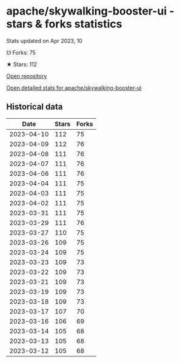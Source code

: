 # apache/skywalking-booster-ui - stars & forks statistics

Stats updated on Apr 2023, 10

☋ Forks: 75

★ Stars: 112

[Open repository](https://github.com/apache/skywalking-booster-ui)

[Open detailed stats for apache/skywalking-booster-ui](https://reviewgithub.com/rep/apache/skywalking-booster-ui)

## Historical data
| Date | Stars | Forks |
|------|-------|-------|
| 2023-04-10 | 112 | 75 | 
| 2023-04-09 | 112 | 76 | 
| 2023-04-08 | 111 | 76 | 
| 2023-04-07 | 111 | 76 | 
| 2023-04-06 | 111 | 76 | 
| 2023-04-04 | 111 | 75 | 
| 2023-04-03 | 111 | 75 | 
| 2023-04-02 | 111 | 75 | 
| 2023-03-31 | 111 | 75 | 
| 2023-03-29 | 111 | 76 | 
| 2023-03-27 | 110 | 75 | 
| 2023-03-26 | 109 | 75 | 
| 2023-03-24 | 109 | 75 | 
| 2023-03-23 | 109 | 73 | 
| 2023-03-22 | 109 | 73 | 
| 2023-03-21 | 109 | 73 | 
| 2023-03-19 | 109 | 73 | 
| 2023-03-18 | 109 | 73 | 
| 2023-03-17 | 107 | 70 | 
| 2023-03-16 | 106 | 69 | 
| 2023-03-14 | 105 | 68 | 
| 2023-03-13 | 105 | 68 | 
| 2023-03-12 | 105 | 68 | 

